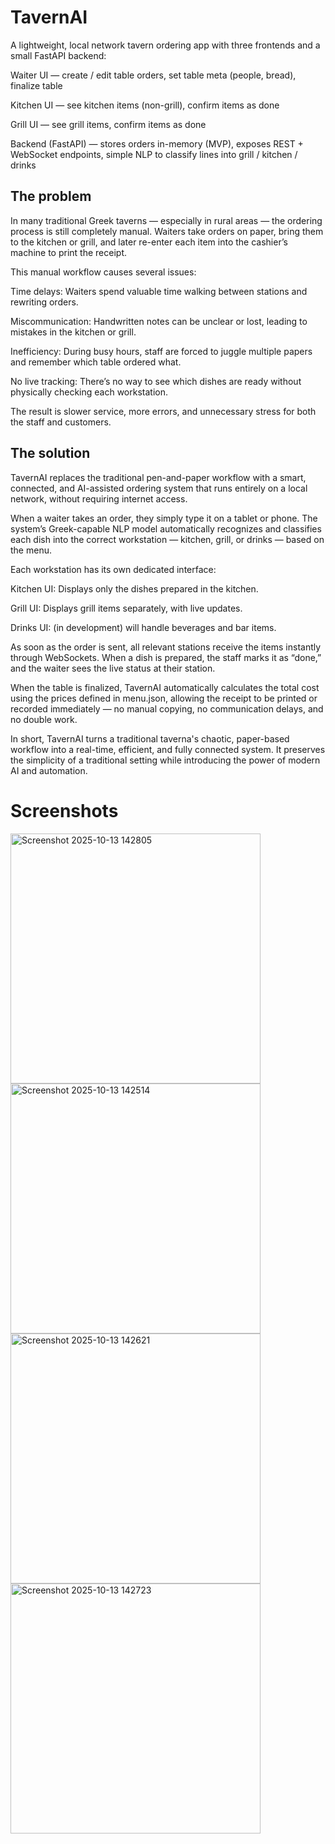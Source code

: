 # TavernAI
A lightweight, local network tavern ordering app with three frontends and a small FastAPI backend:

Waiter UI — create / edit table orders, set table meta (people, bread), finalize table

Kitchen UI — see kitchen items (non-grill), confirm items as done

Grill UI — see grill items, confirm items as done

Backend (FastAPI) — stores orders in-memory (MVP), exposes REST + WebSocket endpoints, simple NLP to classify lines into grill / kitchen / drinks

## The problem

In many traditional Greek taverns — especially in rural areas — the ordering process is still completely manual. Waiters take orders on paper, bring them to the kitchen or grill, and later re-enter each item into the cashier’s machine to print the receipt.

This manual workflow causes several issues:

Time delays: Waiters spend valuable time walking between stations and rewriting orders.

Miscommunication: Handwritten notes can be unclear or lost, leading to mistakes in the kitchen or grill.

Inefficiency: During busy hours, staff are forced to juggle multiple papers and remember which table ordered what.

No live tracking: There’s no way to see which dishes are ready without physically checking each workstation.

The result is slower service, more errors, and unnecessary stress for both the staff and customers.

## The solution

TavernAI replaces the traditional pen-and-paper workflow with a smart, connected, and AI-assisted ordering system that runs entirely on a local network, without requiring internet access.

When a waiter takes an order, they simply type it on a tablet or phone. The system’s Greek-capable NLP model automatically recognizes and classifies each dish into the correct workstation — kitchen, grill, or drinks — based on the menu.

Each workstation has its own dedicated interface:

Kitchen UI: Displays only the dishes prepared in the kitchen.

Grill UI: Displays grill items separately, with live updates.

Drinks UI: (in development) will handle beverages and bar items.

As soon as the order is sent, all relevant stations receive the items instantly through WebSockets. When a dish is prepared, the staff marks it as “done,” and the waiter sees the live status at their station.

When the table is finalized, TavernAI automatically calculates the total cost using the prices defined in menu.json, allowing the receipt to be printed or recorded immediately — no manual copying, no communication delays, and no double work.

In short, TavernAI turns a traditional taverna's chaotic, paper-based workflow into a real-time, efficient, and fully connected system. It preserves the simplicity of a traditional setting while introducing the power of modern AI and automation.


# Screenshots 
<img width="400" height="400" alt="Screenshot 2025-10-13 142805" src="https://github.com/user-attachments/assets/e5fba5db-f395-49c0-bbc5-bb45ab57fa91" />
<img width="400" height="400" alt="Screenshot 2025-10-13 142514" src="https://github.com/user-attachments/assets/a2d1ea43-3524-4366-b213-d7e8961575ef" />
<img width="400" height="400" alt="Screenshot 2025-10-13 142621" src="https://github.com/user-attachments/assets/c164b4bb-ceb0-4da5-bb08-b5c2637aef2a" />
<img width="400" height="400" alt="Screenshot 2025-10-13 142723" src="https://github.com/user-attachments/assets/6b88df79-9ecc-49f3-8986-e146bb575396" />

